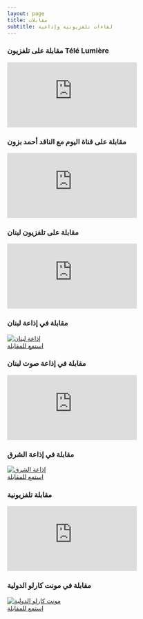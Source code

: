 ```yaml
---
layout: page
title: مقابلات 
subtitle: لقاءات تلفزيونية وإذاعية
---
```


<div class="interviews-grid">

  <div class="interview-card" data-type="tv">
    <div class="interview-header">
      <div class="interview-icon">
        <i class="fas fa-tv"></i>
      </div>
      <h3 class="interview-title">مقابلة على تلفزيون Télé Lumière</h3>
      <!--<div class="interview-badge tv-badge">تلفزيون</div>-->
    </div>
    <div class="interview-body">
      <div class="video-wrapper">
        <iframe src="https://www.youtube.com/embed/8lq2YdrhSms" frameborder="0" allow="accelerometer; autoplay; encrypted-media; gyroscope; picture-in-picture" allowfullscreen></iframe>
      </div>
    </div>
  </div>

  <div class="interview-card" data-type="tv">
    <div class="interview-header">
      <div class="interview-icon">
        <i class="fas fa-tv"></i>
      </div>
      <h3 class="interview-title">مقابلة على قناة اليوم مع الناقد أحمد بزون</h3>
      <!--<div class="interview-badge tv-badge">تلفزيون</div>-->
    </div>
    <div class="interview-body">
      <div class="video-wrapper">
        <iframe src="https://www.youtube.com/embed/DSIGIcQCNac" frameborder="0" allow="accelerometer; autoplay; encrypted-media; gyroscope; picture-in-picture" allowfullscreen></iframe>
      </div>
    </div>
  </div>

  <div class="interview-card" data-type="tv">
    <div class="interview-header">
      <div class="interview-icon">
        <i class="fas fa-tv"></i>
      </div>
      <h3 class="interview-title">مقابلة على تلفزيون لبنان</h3>
      <!--<div class="interview-badge tv-badge">تلفزيون</div>-->
    </div>
    <div class="interview-body">
      <div class="video-wrapper facebook-video">
        <iframe src="https://www.facebook.com/plugins/video.php?href=https%3A%2F%2Fwww.facebook.com%2FTL.ahlasabah%2Fvideos%2F547199892750797%2F&show_text=0&width=560" frameborder="0" allowfullscreen></iframe>
      </div>
    </div>
  </div>

  <div class="interview-card" data-type="radio">
    <div class="interview-header">
      <div class="interview-icon">
        <i class="fas fa-microphone-alt"></i>
      </div>
      <h3 class="interview-title">مقابلة في إذاعة لبنان</h3>
      <!--<div class="interview-badge radio-badge">إذاعة</div>-->
    </div>
    <div class="interview-body">
      <div class="interview-image-wrapper">
        <a href="http://www.radioliban.gov.lb/ar/programs/معنا-الاثنين-احلى" target="_blank" class="interview-link">
          <img src="../assets/img/interviews/Radio-Liban.jpg" alt="إذاعة لبنان" loading="lazy">
          <div class="interview-overlay">
            <i class="fas fa-external-link-alt"></i>
            <span>استمع للمقابلة</span>
          </div>
        </a>
      </div>
    </div>
  </div>

  <div class="interview-card" data-type="radio">
    <div class="interview-header">
      <div class="interview-icon">
        <i class="fas fa-microphone-alt"></i>
      </div>
      <h3 class="interview-title">مقابلة في إذاعة صوت لبنان</h3>
      <!--<div class="interview-badge radio-badge">إذاعة</div>-->
    </div>
    <div class="interview-body">
      <div class="video-wrapper">
        <iframe src="https://www.youtube.com/embed/HH6-Ph2uGQ4" frameborder="0" allow="accelerometer; autoplay; encrypted-media; gyroscope; picture-in-picture" allowfullscreen></iframe>
      </div>
    </div>
  </div>

  <div class="interview-card" data-type="radio">
    <div class="interview-header">
      <div class="interview-icon">
        <i class="fas fa-microphone-alt"></i>
      </div>
      <h3 class="interview-title">مقابلة في إذاعة الشرق</h3>
      <!--<div class="interview-badge radio-badge">إذاعة</div>-->
    </div>
    <div class="interview-body">
      <div class="interview-image-wrapper">
        <a href="https://www.youtube.com" target="_blank" class="interview-link">
          <img src="../assets/img/interviews/Voice-of-East.jpg" alt="إذاعة الشرق" loading="lazy">
          <div class="interview-overlay">
            <i class="fas fa-external-link-alt"></i>
            <span>استمع للمقابلة</span>
          </div>
        </a>
      </div>
    </div>
  </div>

  <div class="interview-card" data-type="tv">
    <div class="interview-header">
      <div class="interview-icon">
        <i class="fas fa-tv"></i>
      </div>
      <h3 class="interview-title">مقابلة تلفزيونية</h3>
      <!--<div class="interview-badge tv-badge">تلفزيون</div>-->
    </div>
    <div class="interview-body">
      <div class="video-wrapper">
        <iframe src="https://www.youtube.com/embed/aV88zLCoVaA" frameborder="0" allow="accelerometer; autoplay; encrypted-media; gyroscope; picture-in-picture" allowfullscreen></iframe>
      </div>
    </div>
  </div>

  <div class="interview-card" data-type="radio">
    <div class="interview-header">
      <div class="interview-icon">
        <i class="fas fa-microphone-alt"></i>
      </div>
      <h3 class="interview-title">مقابلة في مونت كارلو الدولية</h3>
      <!--<div class="interview-badge radio-badge">إذاعة</div>-->
    </div>
    <div class="interview-body">
      <div class="interview-image-wrapper">
        <a href="https://mc-d.co/1Yub" target="_blank" class="interview-link">
          <img src="../assets/img/interviews/monte-carlo.jpg" alt="مونت كارلو الدولية" loading="lazy">
          <div class="interview-overlay">
            <i class="fas fa-external-link-alt"></i>
            <span>استمع للمقابلة</span>
          </div>
        </a>
      </div>
    </div>
  </div>

</div>